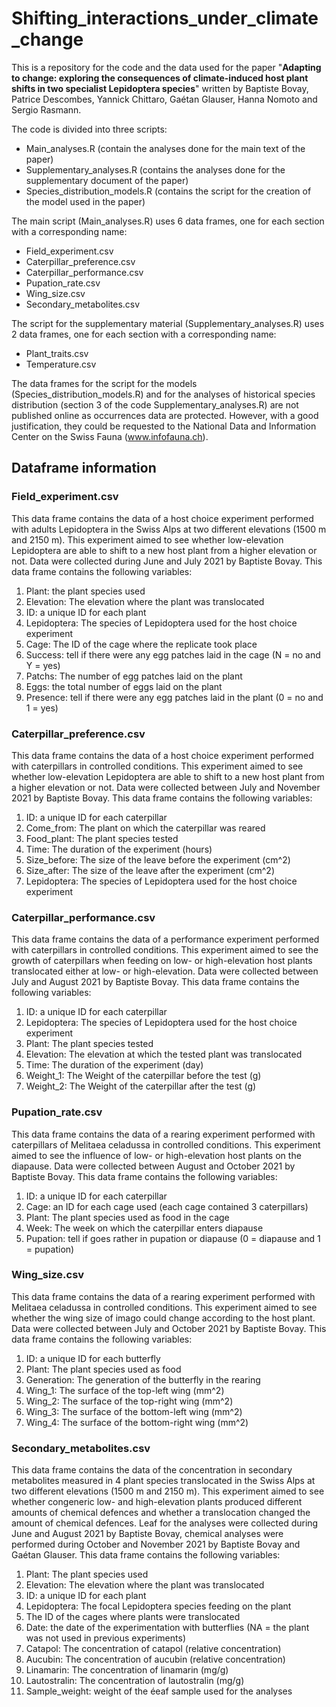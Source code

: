 # Shifting_interactions_under_climate_change

This is a repository for the code and the data used for the paper "**Adapting to change: exploring the consequences of climate-induced host plant shifts in two specialist Lepidoptera species**" written by Baptiste Bovay, Patrice Descombes, Yannick Chittaro, Gaétan Glauser, Hanna Nomoto and Sergio Rasmann.

The code is divided into three scripts:
- Main_analyses.R (contain the analyses done for the main text of the paper)
- Supplementary_analyses.R (contains the analyses done for the supplementary document of the paper)
- Species_distribution_models.R (contains the script for the creation of the model used in the paper)

The main script (Main_analyses.R) uses 6 data frames, one for each section with a corresponding name:
- Field_experiment.csv
- Caterpillar_preference.csv
- Caterpillar_performance.csv
- Pupation_rate.csv
- Wing_size.csv
- Secondary_metabolites.csv

The script for the supplementary material (Supplementary_analyses.R) uses 2 data frames, one for each section with a corresponding name:
- Plant_traits.csv
- Temperature.csv

The data frames for the script for the models (Species_distribution_models.R) and for the analyses of historical species distribution (section 3 of the code Supplementary_analyses.R) are not published online as occurrences data are protected. However, with a good justification, they could be requested to the National Data and Information Center on the Swiss Fauna (www.infofauna.ch). 

## Dataframe information

### Field_experiment.csv

This data frame contains the data of a host choice experiment performed with adults Lepidoptera in the Swiss Alps at two different elevations (1500 m and 2150 m). This experiment aimed to see whether low-elevation Lepidoptera are able to shift to a new host plant from a higher elevation or not. Data were collected during June and July 2021 by Baptiste Bovay. This data frame contains the following variables:

1. Plant: the plant species used
2. Elevation: The elevation where the plant was translocated
3. ID: a unique ID for each plant
4. Lepidoptera: The species of Lepidoptera used for the host choice experiment
5. Cage: The ID of the cage where the replicate took place
6. Success: tell if there were any egg patches laid in the cage (N = no and Y = yes)
7. Patchs: The number of egg patches laid on the plant
8. Eggs: the total number of eggs laid on the plant
9. Presence: tell if there were any egg patches laid in the plant (0 = no and 1 = yes)

### Caterpillar_preference.csv

This data frame contains the data of a host choice experiment performed with caterpillars in controlled conditions. This experiment aimed to see whether low-elevation Lepidoptera are able to shift to a new host plant from a higher elevation or not. Data were collected between July and November 2021 by Baptiste Bovay. This data frame contains the following variables:

1. ID: a unique ID for each caterpillar
2. Come_from: The plant on which the caterpillar was reared
3. Food_plant: The plant species tested
4. Time: The duration of the experiment (hours)
5. Size_before: The size of the leave before the experiment (cm^2)
6. Size_after: The size of the leave after the experiment (cm^2)
7. Lepidoptera: The species of Lepidoptera used for the host choice experiment

### Caterpillar_performance.csv

This data frame contains the data of a performance experiment performed with caterpillars in controlled conditions. This experiment aimed to see the growth of caterpillars when feeding on low- or high-elevation host plants translocated either at low- or high-elevation. Data were collected between July and August 2021 by Baptiste Bovay. This data frame contains the following variables:

1. ID: a unique ID for each caterpillar
2. Lepidoptera: The species of Lepidoptera used for the host choice experiment
3. Plant: The plant species tested
4. Elevation: The elevation at which the tested plant was translocated
5. Time: The duration of the experiment (day)
6. Weight_1: The Weight of the caterpillar before the test (g)
7. Weight_2: The Weight of the caterpillar after the test (g)

### Pupation_rate.csv

This data frame contains the data of a rearing experiment performed with caterpillars of Melitaea celadussa in controlled conditions. This experiment aimed to see the influence of low- or high-elevation host plants on the diapause. Data were collected between August and October 2021 by Baptiste Bovay. This data frame contains the following variables:

1. ID: a unique ID for each caterpillar
2. Cage: an ID for each cage used (each cage contained 3 caterpillars)
3. Plant: The plant species used as food in the cage
4. Week: The week on which the caterpillar enters diapause
5. Pupation: tell if goes rather in pupation or diapause (0 = diapause and 1 = pupation)

### Wing_size.csv

This data frame contains the data of a rearing experiment performed with Melitaea celadussa in controlled conditions. This experiment aimed to see whether the wing size of imago could change according to the host plant. Data were collected between July and October 2021 by Baptiste Bovay. This data frame contains the following variables:

1. ID: a unique ID for each butterfly
2. Plant: The plant species used as food
3. Generation: The generation of the butterfly in the rearing
4. Wing_1: The surface of the top-left wing (mm^2)
5. Wing_2: The surface of the top-right wing (mm^2)
6. Wing_3: The surface of the bottom-left wing (mm^2)
7. Wing_4: The surface of the bottom-right wing (mm^2)

### Secondary_metabolites.csv

This data frame contains the data of the concentration in secondary metabolites measured in 4 plant species translocated in the Swiss Alps at two different elevations (1500 m and 2150 m). This experiment aimed to see whether congeneric low- and high-elevation plants produced different amounts of chemical defences and whether a translocation changed the amount of chemical defences. Leaf for the analyses were collected during June and August 2021 by Baptiste Bovay, chemical analyses were performed during October and November 2021 by Baptiste Bovay and Gaétan Glauser. This data frame contains the following variables:

1. Plant: The plant species used
2. Elevation: The elevation where the plant was translocated
3. ID: a unique ID for each plant
4. Lepidoptera: The focal Lepidoptera species feeding on the plant
5. The ID of the cages where plants were translocated
6. Date: the date of the experimentation with butterflies (NA = the plant was not used in previous experiments)
7. Catapol: The concentration of catapol (relative concentration)
8. Aucubin: The concentration of aucubin (relative concentration)
9. Linamarin: The concentration of linamarin (mg/g)
10. Lautostralin: The concentration of lautostralin (mg/g)
11. Sample_weight: weight of the éeaf sample used for the analyses
